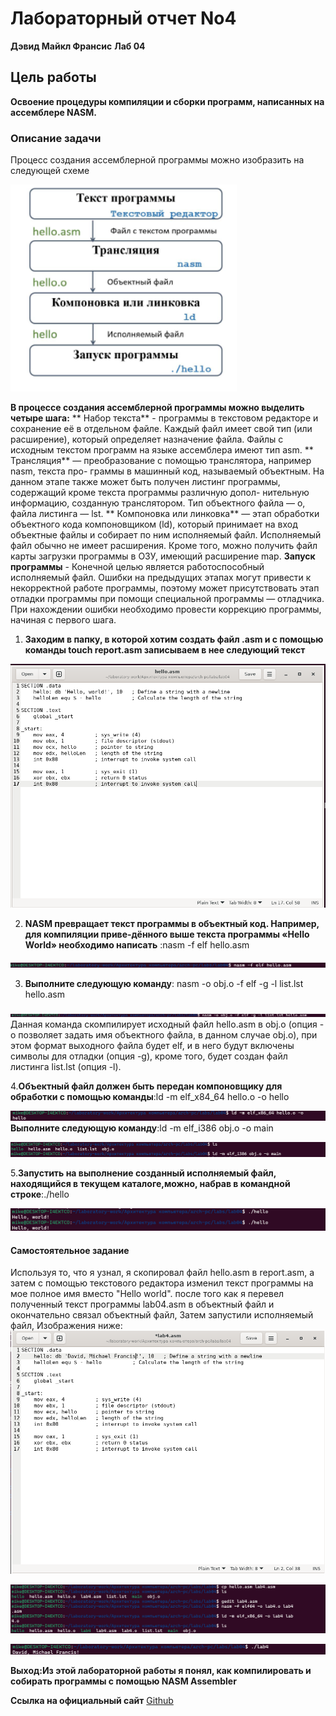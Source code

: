 # **Лабораторный отчет No4**
**Дэвид Майкл Франсис**
**Лаб 04**

## **Цель работы**
**Освоение процедуры компиляции и сборки программ, написанных на ассемблере NASM.**

### **Описание задачи**
Процесс создания ассемблерной программы можно изобразить на следующей схеме

![Screenshot01](images/Screenshot01.png)

**В процессе создания ассемблерной программы можно выделить четыре шага:**
** Набор текста** - программы в текстовом редакторе и сохранение её в отдельном файле.
Каждый файл имеет свой тип (или расширение), который определяет назначение файла.
Файлы с исходным текстом программ на языке ассемблера имеют тип asm.
** Трансляция** — преобразование с помощью транслятора, например nasm, текста про-
граммы в машинный код, называемый объектным. На данном этапе также может быть
получен листинг программы, содержащий кроме текста программы различную допол-
нительную информацию, созданную транслятором. Тип объектного файла — o, файла
листинга — lst.
** Компоновка или линковка** — этап обработки объектного кода компоновщиком (ld),
который принимает на вход объектные файлы и собирает по ним исполняемый файл.
Исполняемый файл обычно не имеет расширения. Кроме того, можно получить файл
карты загрузки программы в ОЗУ, имеющий расширение map.
**Запуск программы** -  Конечной целью является работоспособный исполняемый файл.
Ошибки на предыдущих этапах могут привести к некорректной работе программы,
поэтому может присутствовать этап отладки программы при помощи специальной
программы — отладчика. При нахождении ошибки необходимо провести коррекцию
программы, начиная с первого шага.


1. **Заходим в папку, в которой хотим создать файл .asm и с помощью команды touch report.asm записываем в нее следующий текст**

![Screenshot02](images/Screenshot02.png)

2. **NASM превращает текст программы в объектный код. Например, для компиляции приве-дённого выше текста программы «Hello World» необходимо
 написать** :nasm -f elf hello.asm

![Screenshot03](images/Screenshot03.png)

3. **Выполните следующую команду**: nasm -o obj.o -f elf -g -l list.lst hello.asm

![Screenshot04](images/Screenshot04.png)
Данная команда скомпилирует исходный файл hello.asm в obj.o (опция -o позволяет 
задать имя объектного файла, в данном случае obj.o), при этом формат выходного файла 
будет elf, и в него будут включены символы для отладки (опция -g), кроме того, будет создан файл листинга list.lst (опция -l).

4.**Объектный файл должен быть передан компоновщику для обработки с помощью команды**:ld -m elf_x84_64 hello.o -o hello

![Screenshot05](images/Screenshot05.png)
**Выполните следующую команду**:ld -m elf_i386 obj.o -o main

![Screenshot06](images/Screenshot06.png)

5.**Запустить на выполнение созданный исполняемый файл, находящийся в текущем каталоге,можно, набрав в командной строке**:./hello

![Screenshot07](images/Screenshot07.png)

 
#### **Самостоятельное задание**
Используя то, что я узнал, я скопировал файл hello.asm в report.asm, а затем с помощью текстового редактора изменил текст программы на мое
 полное имя вместо "Hello world". после того как я перевел полученный текст программы lab04.asm в объектный файл и окончательно связал
 объектный файл, Затем запустили исполняемый файл, Изображения ниже:
![Screenshot08](images/Screenshot08.png)

![Screenshot09](images/Screenshot09.png)

![Screenshot10](images/Screenshot10.png)


**Выход:Из этой лабораторной работы я понял, как компилировать и собирать программы с помощью NASM Assembler**

**Ссылка на официальный сайт** [Github](https://github.com/Ushie47/Laboratory-work.git)

 
